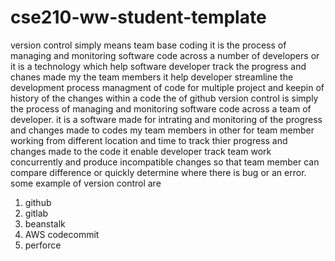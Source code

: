 # cse210-ww-student-template
version control simply means team base coding it is the process of managing and monitoring software code across a number of developers or it is a technology which help software developer track the progress and chanes made my the team members
it help developer streamline the development process managment of code for multiple project and keepin of history of the changes within a code
the of github 
version control is simply the process of managing and monitoring software code across a team of developer. it is a software made for intrating and monitoring of the progress and changes made to codes my team members in other for team member working from different location and time to track thier progress and changes made to the code it enable developer track team work concurrently and produce incompatible changes so that team member can compare difference or quickly determine where there is  bug or an error.
some example of version control are
1. github
2. gitlab
3. beanstalk    
4. AWS codecommit
5. perforce 